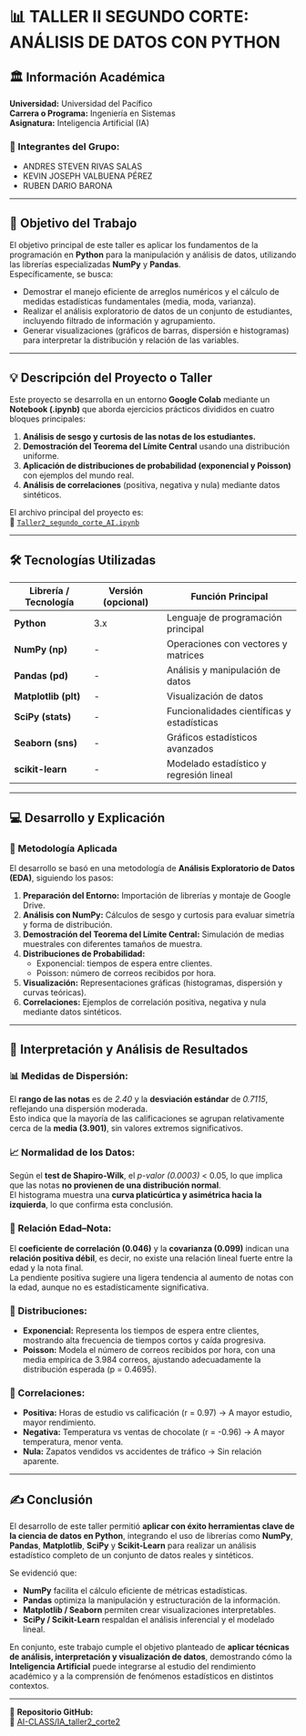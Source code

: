 # 📊 TALLER II SEGUNDO CORTE: ANÁLISIS DE DATOS CON PYTHON

## 🏛️ Información Académica
**Universidad:** Universidad del Pacífico  
**Carrera o Programa:** Ingeniería en Sistemas  
**Asignatura:** Inteligencia Artificial (IA)

### 👥 Integrantes del Grupo:
- ANDRES STEVEN RIVAS SALAS  
- KEVIN JOSEPH VALBUENA PÉREZ  
- RUBEN DARIO BARONA  

---

## 🎯 Objetivo del Trabajo
El objetivo principal de este taller es aplicar los fundamentos de la programación en **Python** para la manipulación y análisis de datos, utilizando las librerías especializadas **NumPy** y **Pandas**.  
Específicamente, se busca:

- Demostrar el manejo eficiente de arreglos numéricos y el cálculo de medidas estadísticas fundamentales (media, moda, varianza).  
- Realizar el análisis exploratorio de datos de un conjunto de estudiantes, incluyendo filtrado de información y agrupamiento.  
- Generar visualizaciones (gráficos de barras, dispersión e histogramas) para interpretar la distribución y relación de las variables.  

---

## 💡 Descripción del Proyecto o Taller
Este proyecto se desarrolla en un entorno **Google Colab** mediante un **Notebook (.ipynb)** que aborda ejercicios prácticos divididos en cuatro bloques principales:

1. **Análisis de sesgo y curtosis de las notas de los estudiantes.**  
2. **Demostración del Teorema del Límite Central** usando una distribución uniforme.  
3. **Aplicación de distribuciones de probabilidad (exponencial y Poisson)** con ejemplos del mundo real.  
4. **Análisis de correlaciones** (positiva, negativa y nula) mediante datos sintéticos.

El archivo principal del proyecto es:  
📄 [`Taller2_segundo_corte_AI.ipynb`](https://colab.research.google.com/github/asrivasSW/AI-CLASS/blob/main/IA_taller2_corte2/Taller2_segundo_corte_AI.ipynb)

---

## 🛠️ Tecnologías Utilizadas

| Librería / Tecnología | Versión (opcional) | Función Principal |
|-----------------------|-------------------|-------------------|
| **Python** | 3.x | Lenguaje de programación principal |
| **NumPy (np)** | - | Operaciones con vectores y matrices |
| **Pandas (pd)** | - | Análisis y manipulación de datos |
| **Matplotlib (plt)** | - | Visualización de datos |
| **SciPy (stats)** | - | Funcionalidades científicas y estadísticas |
| **Seaborn (sns)** | - | Gráficos estadísticos avanzados |
| **scikit-learn** | - | Modelado estadístico y regresión lineal |

---

## 💻 Desarrollo y Explicación

### 🧪 Metodología Aplicada
El desarrollo se basó en una metodología de **Análisis Exploratorio de Datos (EDA)**, siguiendo los pasos:

1. **Preparación del Entorno:** Importación de librerías y montaje de Google Drive.  
2. **Análisis con NumPy:** Cálculos de sesgo y curtosis para evaluar simetría y forma de distribución.  
3. **Demostración del Teorema del Límite Central:** Simulación de medias muestrales con diferentes tamaños de muestra.  
4. **Distribuciones de Probabilidad:**  
   - Exponencial: tiempos de espera entre clientes.  
   - Poisson: número de correos recibidos por hora.  
5. **Visualización:** Representaciones gráficas (histogramas, dispersión y curvas teóricas).  
6. **Correlaciones:** Ejemplos de correlación positiva, negativa y nula mediante datos sintéticos.

---

## 🔎 Interpretación y Análisis de Resultados

### 📊 Medidas de Dispersión:
El **rango de las notas** es de *2.40* y la **desviación estándar** de *0.7115*, reflejando una dispersión moderada.  
Esto indica que la mayoría de las calificaciones se agrupan relativamente cerca de la **media (3.901)**, sin valores extremos significativos.

### 📈 Normalidad de los Datos:
Según el **test de Shapiro-Wilk**, el *p-valor (0.0003)* < 0.05, lo que implica que las notas **no provienen de una distribución normal**.  
El histograma muestra una **curva platicúrtica y asimétrica hacia la izquierda**, lo que confirma esta conclusión.

### 🧮 Relación Edad–Nota:
El **coeficiente de correlación (0.046)** y la **covarianza (0.099)** indican una **relación positiva débil**, es decir, no existe una relación lineal fuerte entre la edad y la nota final.  
La pendiente positiva sugiere una ligera tendencia al aumento de notas con la edad, aunque no es estadísticamente significativa.

### 🧠 Distribuciones:
- **Exponencial:** Representa los tiempos de espera entre clientes, mostrando alta frecuencia de tiempos cortos y caída progresiva.  
- **Poisson:** Modela el número de correos recibidos por hora, con una media empírica de 3.984 correos, ajustando adecuadamente la distribución esperada (p = 0.4695).

### 🔗 Correlaciones:
- **Positiva:** Horas de estudio vs calificación (r = 0.97) → A mayor estudio, mayor rendimiento.  
- **Negativa:** Temperatura vs ventas de chocolate (r = -0.96) → A mayor temperatura, menor venta.  
- **Nula:** Zapatos vendidos vs accidentes de tráfico → Sin relación aparente.

---

## ✍️ Conclusión
El desarrollo de este taller permitió **aplicar con éxito herramientas clave de la ciencia de datos en Python**, integrando el uso de librerías como **NumPy**, **Pandas**, **Matplotlib**, **SciPy** y **Scikit-Learn** para realizar un análisis estadístico completo de un conjunto de datos reales y sintéticos.

Se evidenció que:

- **NumPy** facilita el cálculo eficiente de métricas estadísticas.  
- **Pandas** optimiza la manipulación y estructuración de la información.  
- **Matplotlib / Seaborn** permiten crear visualizaciones interpretables.  
- **SciPy / Scikit-Learn** respaldan el análisis inferencial y el modelado lineal.  

En conjunto, este trabajo cumple el objetivo planteado de **aplicar técnicas de análisis, interpretación y visualización de datos**, demostrando cómo la **Inteligencia Artificial** puede integrarse al estudio del rendimiento académico y a la comprensión de fenómenos estadísticos en distintos contextos.

---

📎 **Repositorio GitHub:**  
🔗 [AI-CLASS/IA_taller2_corte2](https://github.com/asrivasSW/AI-CLASS/tree/main/IA_taller2_corte2)

